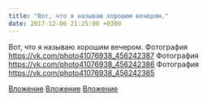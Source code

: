 ```yaml
---
title: "Вот, что я называю хорошим вечером."
date: 2017-12-06 21:25:00 +0300
---
```


Вот, что я называю хорошим вечером.
Фотография
https://vk.com/photo41076938_456242387
Фотография
https://vk.com/photo41076938_456242386
Фотография
https://vk.com/photo41076938_456242385

[Вложение](https://vk.com/photo41076938_456242387)
[Вложение](https://vk.com/photo41076938_456242386)
[Вложение](https://vk.com/photo41076938_456242385)
